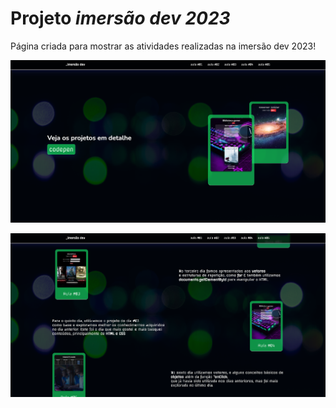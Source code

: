 # Projeto _imersão dev 2023_

Página criada para mostrar as atividades realizadas na imersão dev 2023!

![Home](imagens/home.png)

![Aulas](imagens/aulas.png)